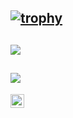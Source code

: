 [![trophy](https://github-profile-trophy.vercel.app/?username=hironomiu&theme=onedark)](https://github.com/ryo-ma/github-profile-trophy)
---
![](https://github-readme-stats.vercel.app/api?username=hironomiu&show_icons=true&theme=radical)
---
![](https://github-readme-stats.vercel.app/api/top-langs/?username=hironomiu&theme=radical)
---
[<img align="left" alt="hironomiu | Twitter" width="22px" color="blue" src="https://cdn.jsdelivr.net/npm/simple-icons@v3/icons/twitter.svg" />](https://twitter.com/hironomiu)

